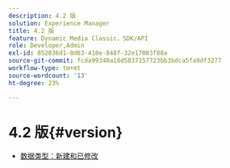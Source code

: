 ```yaml
---
description: 4.2 版
solution: Experience Manager
title: 4.2 版
feature: Dynamic Media Classic，SDK/API
role: Developer,Admin
exl-id: 852036d1-8d63-418e-848f-32e17083f88a
source-git-commit: fcda99340a18d5037157723bb3bdca5fa9df3277
workflow-type: tm+mt
source-wordcount: '13'
ht-degree: 23%

---
```


# 4.2 版{#version}

* [数据类型：新建和已修改](r-4-2-types.md)
